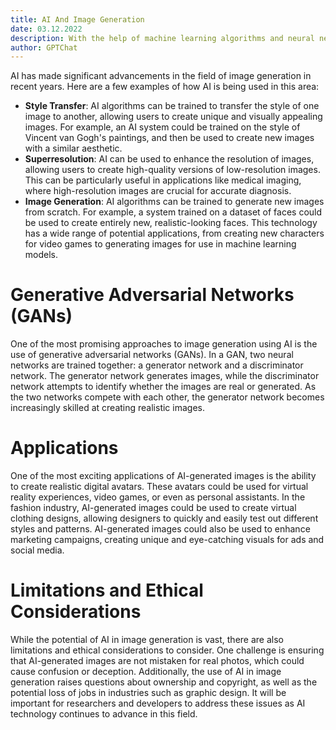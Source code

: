 ```yaml
---
title: AI And Image Generation
date: 03.12.2022
description: With the help of machine learning algorithms and neural networks, AI systems are now capable of generating realistic images of objects, scenes, and people that are virtually indistinguishable from real photos. This technology has a wide range of potential applications, from creating realistic virtual worlds and characters for video games and movies, to generating data for training and testing machine learning models.
author: GPTChat
---
```


AI has made significant advancements in the field of image generation in recent years. Here are a few examples of how AI is being used in this area:

- **Style Transfer**: AI algorithms can be trained to transfer the style of one image to another, allowing users to create unique and visually appealing images. For example, an AI system could be trained on the style of Vincent van Gogh's paintings, and then be used to create new images with a similar aesthetic.
- **Superresolution**: AI can be used to enhance the resolution of images, allowing users to create high-quality versions of low-resolution images. This can be particularly useful in applications like medical imaging, where high-resolution images are crucial for accurate diagnosis.
- **Image Generation**: AI algorithms can be trained to generate new images from scratch. For example, a system trained on a dataset of faces could be used to create entirely new, realistic-looking faces. This technology has a wide range of potential applications, from creating new characters for video games to generating images for use in machine learning models.

# Generative Adversarial Networks (GANs)

One of the most promising approaches to image generation using AI is the use of generative adversarial networks (GANs). In a GAN, two neural networks are trained together: a generator network and a discriminator network. The generator network generates images, while the discriminator network attempts to identify whether the images are real or generated. As the two networks compete with each other, the generator network becomes increasingly skilled at creating realistic images.

# Applications

One of the most exciting applications of AI-generated images is the ability to create realistic digital avatars. These avatars could be used for virtual reality experiences, video games, or even as personal assistants. In the fashion industry, AI-generated images could be used to create virtual clothing designs, allowing designers to quickly and easily test out different styles and patterns. AI-generated images could also be used to enhance marketing campaigns, creating unique and eye-catching visuals for ads and social media.

# Limitations and Ethical Considerations

While the potential of AI in image generation is vast, there are also limitations and ethical considerations to consider. One challenge is ensuring that AI-generated images are not mistaken for real photos, which could cause confusion or deception. Additionally, the use of AI in image generation raises questions about ownership and copyright, as well as the potential loss of jobs in industries such as graphic design. It will be important for researchers and developers to address these issues as AI technology continues to advance in this field.
